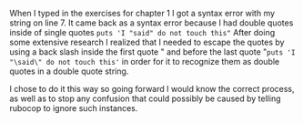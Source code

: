 When I typed in the exercises for chapter 1 I got a syntax error with my string on line 7. It came back as a syntax
error because I had double quotes inside of single quotes ```puts 'I "said" do not touch this"```
After doing some extensive research I realized that I needed to escape the quotes by using a back slash inside the first
quote " and before the last quote "```puts 'I "\said\" do not touch this'``` in order for it to recognize them as double
quotes in a double quote string.


I chose to do it this way so going forward I would know the correct process, as well as to stop any confusion that could
possibly be caused by telling rubocop to ignore such instances.
